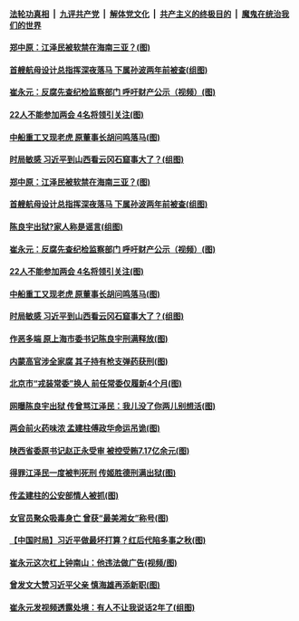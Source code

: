 

####  [法轮功真相](../../../../basic/blob/master/README.md?t=05140601) &nbsp;|&nbsp; [九评共产党](../../../../9ping.md/blob/master/README.md?t=05140601) &nbsp;|&nbsp; [解体党文化](../../../../jtdwh.md/blob/master/README.md?t=05140601)  &nbsp;|&nbsp; [共产主义的终极目的](../../../../gczydzjmd.md/blob/master/README.md?t=05140601) &nbsp;|&nbsp; [魔鬼在统治我们的世界](../../../../mgztzwmdsj.md/blob/master/README.md?t=05140601) 

#### [郑中原：江泽民被软禁在海南三亚？(图)](../pages/p2/933157.md?t=05140601) 

#### [首艘航母设计总指挥深夜落马 下属孙波两年前被查(组图)](../pages/p2/933136.md?t=05140601) 

#### [崔永元：反腐先查纪检监察部门 呼吁财产公示（视频）(图)](../pages/p2/933111.md?t=05140601) 

#### [22人不能参加两会 4名将领引关注(图)](../pages/p2/933047.md?t=05140601) 

#### [中船重工又现老虎 原董事长胡问鸣落马(图)](../pages/p2/933067.md?t=05140601) 

#### [时局敏感 习近平到山西看云冈石窟事大了？(组图)](../pages/p2/933004.md?t=05140601) 

#### [郑中原：江泽民被软禁在海南三亚？(图)](../pages/p2/933157.md?t=05140601) 

#### [首艘航母设计总指挥深夜落马 下属孙波两年前被查(组图)](../pages/p2/933136.md?t=05140601) 

#### [陈良宇出狱?家人称是谣言(组图)](../pages/p2/933121.md?t=05140601) 

#### [崔永元：反腐先查纪检监察部门 呼吁财产公示（视频）(图)](../pages/p2/933111.md?t=05140601) 

#### [22人不能参加两会 4名将领引关注(图)](../pages/p2/933047.md?t=05140601) 

#### [中船重工又现老虎 原董事长胡问鸣落马(图)](../pages/p2/933067.md?t=05140601) 

#### [时局敏感 习近平到山西看云冈石窟事大了？(组图)](../pages/p2/933004.md?t=05140601) 

#### [作恶多端 原上海市委书记陈良宇刑满释放(图)](../pages/p2/933030.md?t=05140601) 

#### [内蒙高官涉全家腐 其子持有枪支弹药获刑(图)](../pages/p2/933015.md?t=05140601) 

#### [北京市“戎装常委”换人 前任常委仅履新4个月(图)](../pages/p2/932995.md?t=05140601) 

#### [网曝陈良宇出狱 传曾骂江泽民：我儿没了你两儿别想活(图)](../pages/p2/932985.md?t=05140601) 

#### [两会前火药味浓 孟建柱傅政华命运吊诡(图)](../pages/p2/932919.md?t=05140601) 

#### [陕西省委原书记赵正永受审 被控受贿7.17亿余元(图)](../pages/p2/932899.md?t=05140601) 

#### [得罪江泽民一度被判死刑 传姬胜德刑满出狱(图)](../pages/p2/932875.md?t=05140601) 

#### [传孟建柱的公安部情人被抓(图)](../pages/p2/932860.md?t=05140601) 

#### [女官员聚众吸毒身亡 曾获“最美湘女”称号(图)](../pages/p2/932857.md?t=05140601) 

#### [【中国时局】习近平做最坏打算？红后代陷多事之秋(图)](../pages/p2/932812.md?t=05140601) 

#### [崔永元这次杠上钟南山：他违法做广告(视频/图)](../pages/p2/932817.md?t=05140601) 

#### [曾发文大赞习近平父亲 慎海雄再添新职(图)](../pages/p2/932809.md?t=05140601) 

#### [崔永元发视频透露处境：有人不让我说话2年了(组图)](../pages/p2/932799.md?t=05140601) 

